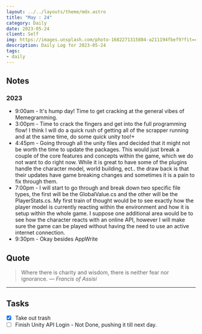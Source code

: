 ```yaml
---
layout: ../../layouts/theme/mdx.astro
title: "May : 24"
category: Daily
date: 2023-05-24
client: Self
img: https://images.unsplash.com/photo-1682271315884-a211194fbef9?fit=crop&q=85&w=1400&h=700
description: Daily Log for 2023-05-24
tags:
- daily
---
```


## Notes

### 2023

- 9:00am - It's hump day! Time to get cracking at the general vibes of Memegramming. 
- 3:00pm - Time to crack the fingers and get into the full programming flow! I think I will do a quick rush of getting all of the scrapper running and at the same time, do some quick unity too!+
- 4:45pm - Going through all the unity files and decided that it might not be worth the time to update the packages. This would just break a couple of the core features and concepts within the game, which we do not want to do right now. While it is great to have some of the plugins handle the character model, world building, ect.. the draw back is that their updates have game breaking changes and sometimes it is a pain to fix through them.
- 7:00pm - I will start to go through and break down two specific file types, the first will be the GlobalValue.cs and the other will be the PlayerStats.cs. My first train of thought would be to see exactly how the player model is currently reacting within the environment and how it is setup within the whole game. I suppose one additional area would be to see how the character reacts with an online API, however I will make sure the game can be played without having the need to use an active internet connection. 
- 9:30pm - Okay besides AppWrite
## Quote

> Where there is charity and wisdom, there is neither fear nor ignorance.
> — <cite>Francis of Assisi</cite>

---

## Tasks

- [x] Take out trash
- [ ] Finish Unity API Login - Not Done, pushing it till next day.